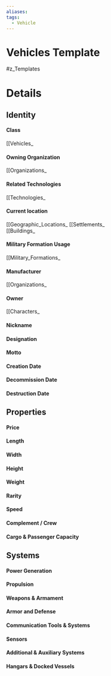```yaml
---
aliases: 
tags:
  - Vehicle
---
```

# Vehicles Template
#z_Templates 


# Details
## Identity
#### Class
[[Vehicles_
#### Owning Organization
[[Organizations_
#### Related Technologies
[[Technologies_
#### Current location
[[Geographic_Locations_ 
[[Settlements_  
[[Buildings_
#### Military Formation Usage
[[Military_Formations_
#### Manufacturer
[[Organizations_
#### Owner
[[Characters_
#### Nickname
#### Designation
#### Motto
#### Creation Date
#### Decommission Date
#### Destruction Date
## Properties
#### Price
#### Length
#### Width
#### Height
#### Weight
#### Rarity
#### Speed
#### Complement / Crew
#### Cargo & Passenger Capacity
## Systems
#### Power Generation
#### Propulsion
#### Weapons & Armament
#### Armor and Defense
#### Communication Tools & Systems
#### Sensors
#### Additional & Auxiliary Systems
#### Hangars & Docked Vessels
